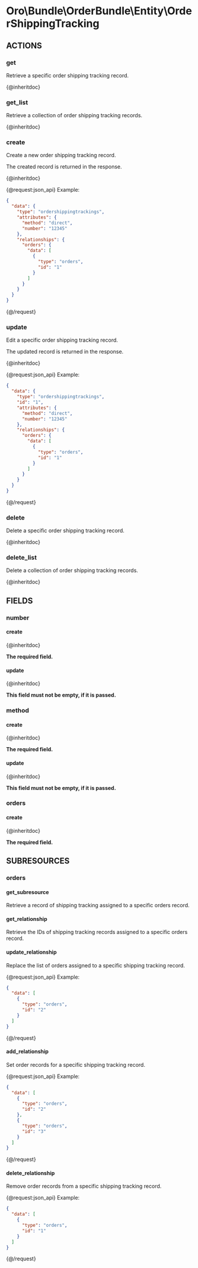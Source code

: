 # Oro\Bundle\OrderBundle\Entity\OrderShippingTracking

## ACTIONS

### get

Retrieve a specific order shipping tracking record.

{@inheritdoc}

### get_list

Retrieve a collection of order shipping tracking records.

{@inheritdoc}

### create

Create a new order shipping tracking record.

The created record is returned in the response.

{@inheritdoc}

{@request:json_api}
Example:

```JSON
{
  "data": {
    "type": "ordershippingtrackings",
    "attributes": {
      "method": "direct",
      "number": "12345"
    },
    "relationships": {
      "orders": {
        "data": [
          {
            "type": "orders",
            "id": "1"
          }
        ]
      }
    }
  }
}
```
{@/request}

### update

Edit a specific order shipping tracking record.

The updated record is returned in the response.

{@inheritdoc}

{@request:json_api}
Example:

```JSON
{
  "data": {
    "type": "ordershippingtrackings",
    "id": "1",
    "attributes": {
      "method": "direct",
      "number": "12345"
    },
    "relationships": {
      "orders": {
        "data": [
          {
            "type": "orders",
            "id": "1"
          }
        ]
      }
    }
  }
}
```
{@/request}

### delete

Delete a specific order shipping tracking record.

{@inheritdoc}

### delete_list

Delete a collection of order shipping tracking records.

{@inheritdoc}

## FIELDS

### number

#### create

{@inheritdoc}

**The required field.**

#### update

{@inheritdoc}

**This field must not be empty, if it is passed.**

### method

#### create

{@inheritdoc}

**The required field.**

#### update

{@inheritdoc}

**This field must not be empty, if it is passed.**

### orders

#### create

{@inheritdoc}

**The required field.**

## SUBRESOURCES

### orders

#### get_subresource

Retrieve a record of shipping tracking assigned to a specific orders record.

#### get_relationship

Retrieve the IDs of shipping tracking records assigned to a specific orders record.

#### update_relationship

Replace the list of orders assigned to a specific shipping tracking record.

{@request:json_api}
Example:

```JSON
{
  "data": [
    {
      "type": "orders",
      "id": "2"
    }
  ]
}
```
{@/request}

#### add_relationship

Set order records for a specific shipping tracking record.

{@request:json_api}
Example:

```JSON
{
  "data": [
    {
      "type": "orders",
      "id": "2"
    },
    {
      "type": "orders",
      "id": "3"
    }
  ]
}
```
{@/request}

#### delete_relationship

Remove order records from a specific shipping tracking record.

{@request:json_api}
Example:

```JSON
{
  "data": [
    {
      "type": "orders",
      "id": "1"
    }
  ]
}
```
{@/request}
